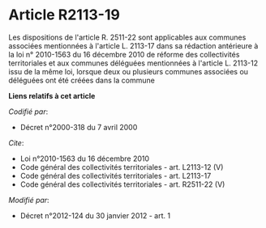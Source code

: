 # Article R2113-19

Les dispositions de l'article R. 2511-22 sont applicables aux communes associées mentionnées à l'article L. 2113-17 dans sa
rédaction antérieure à la loi n° 2010-1563 du 16 décembre 2010 de réforme des collectivités territoriales et aux communes
déléguées mentionnées à l'article L. 2113-12 issu de la même loi, lorsque deux ou plusieurs communes associées ou déléguées
ont été créées dans la commune

**Liens relatifs à cet article**

_Codifié par_:

  - Décret n°2000-318 du 7 avril 2000

_Cite_:

  - Loi n°2010-1563 du 16 décembre 2010
  - Code général des collectivités territoriales - art. L2113-12 (V)
  - Code général des collectivités territoriales - art. L2113-17
  - Code général des collectivités territoriales - art. R2511-22 (V)

_Modifié par_:

  - Décret n°2012-124 du 30 janvier 2012 - art. 1
